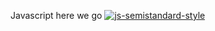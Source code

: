Javascript here we go
[![js-semistandard-style](https://raw.githubusercontent.com/standard/semistandard/master/badge.svg)](https://github.com/standard/semistandard)
